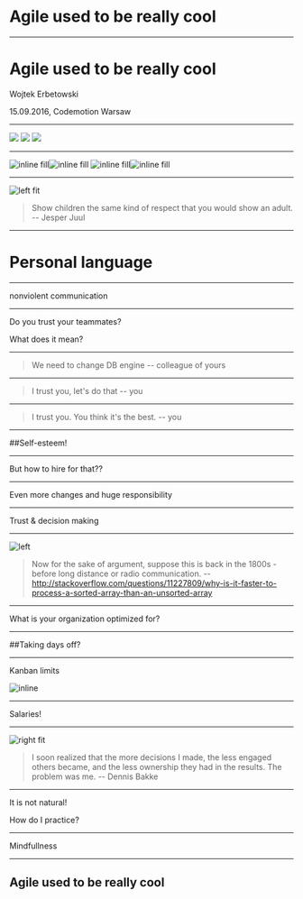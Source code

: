 # Agile used to be really cool
---
# Agile used to be really cool

Wojtek Erbetowski

15.09.2016, Codemotion Warsaw

---
![](http://localhost:8000/images/boys1.jpg)
![](http://localhost:8000/images/boys2.jpg)
![](http://localhost:8000/images/boys3.jpg)

---
![inline fill](http://localhost:8000/images/lions2.jpg)![inline fill](http://localhost:8000/images/lions1.jpg)
![inline fill](http://localhost:8000/images/lions3.jpg)![inline fill](http://localhost:8000/images/lions4.jpg)

---
![left fit](http://localhost:8000/images/child1.jpg)

> Show children the same kind of respect that you would show an adult.
-- Jesper Juul

---
# Personal language

---
nonviolent communication

---
Do you trust your teammates?

What does it mean?

---

> We need to change DB engine
-- colleague of yours

---

> I trust you, let's do that
-- you

---


> I trust you. You think it's the best.
-- you

---
##Self-esteem!

---
But how to hire for that??

---
Even more changes and huge responsibility

---
Trust & decision making

---
![left](http://localhost:8000/images/loco.jpg)

> Now for the sake of argument, suppose this is back in the 1800s - before long distance or radio communication.
-- http://stackoverflow.com/questions/11227809/why-is-it-faster-to-process-a-sorted-array-than-an-unsorted-array

---
What is your organization optimized for?

---
##Taking days off?

---
Kanban limits

![inline](http://localhost:8000/images/kanban.jpg)

---
Salaries!

---
![right fit](http://localhost:8000/images/the_decision_maker.jpg)

> I soon realized that the more decisions I made, the less engaged others became, and the less ownership they had in the results. The problem was me.
-- Dennis Bakke

---
It is not natural!

How do I practice?

---
Mindfullness

---
## Agile used to be really cool
